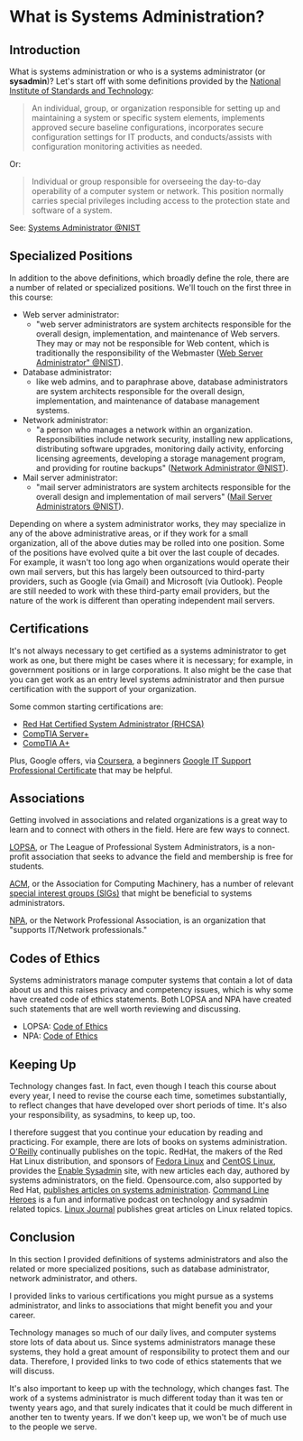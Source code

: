 # What is Systems Administration?

## Introduction

What is systems administration or
who is a systems administrator (or **sysadmin**)?
Let's start off with some definitions provided by
the [National Institute of Standards and Technology][nist]:

> An individual, group, or organization responsible for setting up and
> maintaining a system or specific system elements, implements approved secure
> baseline configurations, incorporates secure configuration settings for IT
> products, and conducts/assists with configuration monitoring activities as
> needed.

Or:

> Individual or group responsible for overseeing the day-to-day operability of a
> computer system or network. This position normally carries special privileges
> including access to the protection state and software of a system.

See: [Systems Administrator @NIST][sysadminNIST]

## Specialized Positions

In addition to the above definitions,
which broadly define the role,
there are a number of related or specialized positions.
We'll touch on the first three in this course:

- Web server administrator:
  - "web server administrators are system architects responsible for the
    overall design, implementation, and maintenance of Web servers. They may or
    may not be responsible for Web content, which is traditionally the
    responsibility of the Webmaster ([Web Server Administrator"
    @NIST][webadminNIST]).
- Database administrator:
  - like web admins, and to paraphrase above, database administrators are system
    architects responsible for the overall design, implementation, and
    maintenance of database management systems. 
- Network administrator:
  - "a person who manages a network within an organization. Responsibilities
    include network security, installing new applications, distributing software
    upgrades, monitoring daily activity, enforcing licensing agreements,
    developing a storage management program, and providing for routine backups"
    ([Network Administrator @NIST][netadminNIST]).
- Mail server administrator:
  - "mail server administrators are system architects responsible for the
    overall design and implementation of mail servers" ([Mail Server
    Administrators @NIST][mailadminNIST]).

Depending on where a system administrator works,
they may specialize in any of the above administrative areas, or
if they work for a small organization,
all of the above duties may be rolled into one position.
Some of the positions have evolved quite a bit over the last
couple of decades.
For example, it wasn't too long ago when organizations would
operate their own mail servers, but
this has largely been outsourced to third-party providers,
such as Google (via Gmail) and Microsoft (via Outlook).
People are still needed to work with these
third-party email providers, but
the nature of the work is different than operating
independent mail servers.

## Certifications

It's not always necessary to get certified
as a systems administrator to get work as one, but
there might be cases where it is necessary; for example,
in government positions or in large corporations.
It also might be the case that you can get work
as an entry level systems administrator and
then pursue certification with
the support of your organization.

Some common starting certifications are:

- [Red Hat Certified System Administrator (RHCSA)][redhatSysAdmin]
- [CompTIA Server+][comptiaServer]
- [CompTIA A+][compTIAAplus]

Plus, Google offers, via [Coursera][coursera], a
beginners [Google IT Support Professional Certificate][googleIT]
that may be helpful.

## Associations

Getting involved in associations and related
organizations is a great way to learn and
to connect with others in the field.
Here are few ways to connect.

[LOPSA][lopsa], or
The League of Professional System Administrators,
is a non-profit association that seeks to advance
the field and membership is free for students.

[ACM][acm], or the Association for Computing Machinery,
has a number of relevant
[special interest groups (SIGs)][acmSIGs]
that might be beneficial to systems administrators. 

[NPA][npa], or the Network Professional Association,
is an organization that "supports IT/Network 
professionals."

## Codes of Ethics

Systems administrators manage computer systems
that contain a lot of data about us and
this raises privacy and competency issues,
which is why some have created code of ethics statements.
Both LOPSA and NPA have created such statements
that are well worth reviewing and discussing.

- LOPSA: [Code of Ethics][coeLOPSA]
- NPA: [Code of Ethics][coeNPA]

## Keeping Up

Technology changes fast.
In fact, even though I teach this course
about every year,
I need to revise the
course each time, sometimes substantially,
to reflect changes that have developed
over short periods of time.
It's also your responsibility,
as sysadmins,
to keep up, too.

I therefore suggest that you continue your
education by reading and practicing.
For example, there are lots of books on 
systems administration.
[O'Reilly][oreillySysAdmin] continually
publishes on the topic.
RedHat,
the makers of the Red Hat Linux distribution,
and sponsors of [Fedora Linux][fedora] and
[CentOS Linux][centos],
provides the [Enable Sysadmin][enableSysadmin] site,
with new articles each day,
authored by systems administrators,
on the field.
Opensource.com, also supported by Red Hat,
[publishes articles on systems administration][opensourceSysAdmin].
[Command Line Heroes][clh] is a fun and
informative podcast on technology and
sysadmin related topics.
[Linux Journal][linuxjournal] publishes great articles
on Linux related topics.

## Conclusion

In this section I provided definitions of systems administrators
and also the related or more specialized positions,
such as database administrator, network administrator,
and others.

I provided links to various certifications you might
pursue as a systems administrator, and
links to associations that might benefit you and your career.

Technology manages so much of our daily lives, and
computer systems store lots of data about us.
Since systems administrators manage these systems,
they hold a great amount of responsibility
to protect them and our data.
Therefore, I provided links to two code of ethics
statements that we will discuss.

It's also important to keep up with the technology,
which changes fast.
The work of a systems administrator is much different
today than it was ten or twenty years ago, and
that surely indicates that it could be much different in
another ten to twenty years.
If we don't keep up,
we won't be of much use to the people we serve.
  
[comptiaServer]:https://www.comptia.org/certifications/server
[redhatSysAdmin]:https://www.redhat.com/en/services/certification/rhcsa
[compTIAAplus]:https://www.comptia.org/certifications/a
[googleIT]:https://www.coursera.org/professional-certificates/google-it-support
[coursera]:https://www.coursera.org/
[nist]:https://www.nist.gov/
[sysadminNIST]:https://csrc.nist.gov/glossary/term/system_administrator
[webadminNIST]:https://csrc.nist.gov/glossary/term/web_server_administrator
[netadminNIST]:https://csrc.nist.gov/glossary/term/network_administrator
[mailadminNIST]:https://csrc.nist.gov/glossary/term/mail_server_administrator
[lopsa]:https://lopsa.org/AboutLOPSA
[acm]:https://www.acm.org/
[acmSIGs]:https://www.acm.org/special-interest-groups/alphabetical-listing
[npa]:http://www.npa.org/
[coeLOPSA]:https://lopsa.org/CodeOfEthics
[coeNPA]:https://www.npa.org/public/about_codeofethics.cfm
[centos]:https://centos.org/
[fedora]:https://www.linuxjournal.com/
[linuxjournal]:https://www.linuxjournal.com/
[oreillySysAdmin]:https://www.npa.org/public/about_codeofethics.cfm
[enableSysadmin]:https://www.redhat.com/sysadmin/
[opensourceSysAdmin]:https://opensource.com/tags/sysadmin
[clh]:https://www.redhat.com/en/command-line-heroes
